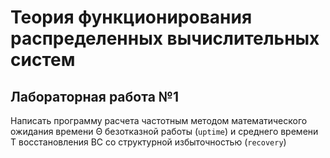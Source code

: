 # Теория функционирования распределенных вычислительных систем

## Лабораторная работа №1
Написать программу расчета частотным методом математического ожидания времени Θ безотказной работы (`uptime`) и среднего времени T восстановления ВС со структурной избыточностью (`recovery`)